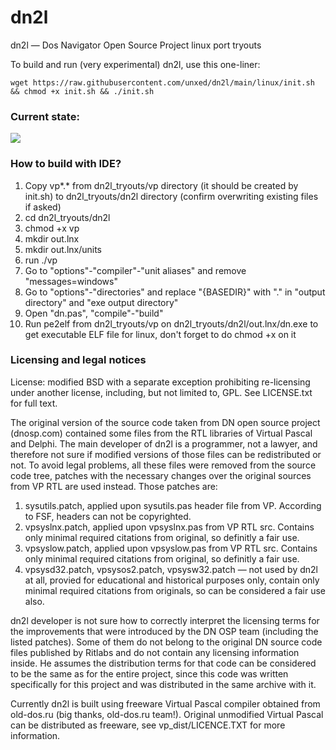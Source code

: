 # dn2l
dn2l — Dos Navigator Open Source Project linux port tryouts

To build and run (very experimental) dn2l, use this one-liner:
```
wget https://raw.githubusercontent.com/unxed/dn2l/main/linux/init.sh && chmod +x init.sh && ./init.sh
```

### Current state:
![](https://user-images.githubusercontent.com/1151423/97242979-4c113a80-1806-11eb-8b8a-b3419a738b48.png)

### How to build with IDE?

1. Copy vp*.* from dn2l_tryouts/vp directory (it should be created by init.sh) to dn2l_tryouts/dn2l directory (confirm overwriting existing files if asked)
2. cd dn2l_tryouts/dn2l
3. chmod +x vp
4. mkdir out.lnx
5. mkdir out.lnx/units
6. run ./vp
7. Go to "options"-"compiler"-"unit aliases" and remove "messages=windows"
8. Go to "options"-"directories" and replace "{BASEDIR}" with "." in "output directory" and "exe output directory"
9. Open "dn.pas", "compile"-"build"
10. Run pe2elf from dn2l_tryouts/vp on dn2l_tryouts/dn2l/out.lnx/dn.exe to get executable ELF file for linux, don't forget to do chmod +x on it

### Licensing and legal notices

License: modified BSD with a separate exception prohibiting re-licensing under another license, including, but not limited to, GPL. See LICENSE.txt for full text.

The original version of the source code taken from DN open source project (dnosp.com) contained some files from the RTL libraries of Virtual Pascal and Delphi. The main developer of dn2l is a programmer, not a lawyer, and therefore not sure if modified versions of those files can be redistributed or not. To avoid legal problems, all these files were removed from the source code tree, patches with the necessary changes over the original sources from VP RTL are used instead. Those patches are:
1) sysutils.patch, applied upon sysutils.pas header file from VP. According to FSF, headers can not be copyrighted.
2) vpsyslnx.patch, applied upon vpsyslnx.pas from VP RTL src. Contains only minimal required citations from original, so definitly a fair use.
3) vpsyslow.patch, applied upon vpsyslow.pas from VP RTL src. Contains only minimal required citations from original, so definitly a fair use.
4) vpsysd32.patch, vpsysos2.patch, vpsysw32.patch — not used by dn2l at all, provied for educational and historical purposes only, contain only minimal required citations from originals, so can be considered a fair use also.

dn2l developer is not sure how to correctly interpret the licensing terms for the improvements that were introduced by the DN OSP team (including the listed patches). Some of them do not belong to the original DN source code files published by Ritlabs and do not contain any licensing information inside. He assumes the distribution terms for that code can be considered to be the same as for the entire project, since this code was written specifically for this project and was distributed in the same archive with it.

Currently dn2l is built using freeware Virtual Pascal compiler obtained from old-dos.ru (big thanks, old-dos.ru team!). Original unmodified Virtual Pascal can be distributed as freeware, see vp_dist/LICENCE.TXT for more information.

